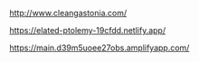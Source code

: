 http://www.cleangastonia.com/

https://elated-ptolemy-19cfdd.netlify.app/

https://main.d39m5uoee27obs.amplifyapp.com/
